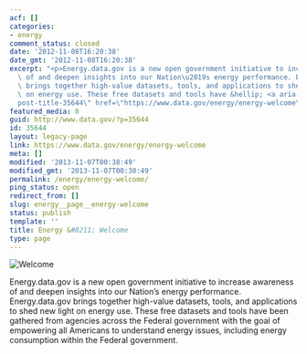 ```yaml
---
acf: []
categories:
- energy
comment_status: closed
date: '2012-11-08T16:20:38'
date_gmt: '2012-11-08T16:20:38'
excerpt: "<p>Energy.data.gov is a new open government initiative to increase awareness\
  \ of and deepen insights into our Nation\u2019s energy performance. Energy.data.gov\
  \ brings together high-value datasets, tools, and applications to shed new light\
  \ on energy use. These free datasets and tools have &hellip; <a aria-describedby=\"\
  post-title-35644\" href=\"https://www.data.gov/energy/energy-welcome\">Continued</a></p>\n"
featured_media: 0
guid: http://www.data.gov/?p=35644
id: 35644
layout: legacy-page
link: https://www.data.gov/energy/energy-welcome
meta: []
modified: '2013-11-07T00:38:49'
modified_gmt: '2013-11-07T00:38:49'
permalink: /energy/energy-welcome/
ping_status: open
redirect_from: []
slug: energy__page__energy-welcome
status: publish
template: ''
title: Energy &#8211; Welcome
type: page
---
```

![Welcome](https://s3.amazonaws.com/bsp-ocsit-prod-east-appdata/datagov/wordpress/2013/10/attachments/energy-home-left.png "Welcome")


Energy.data.gov is a new open government initiative to increase awareness of and deepen insights into our Nation’s energy performance. Energy.data.gov brings together high-value datasets, tools, and applications to shed new light on energy use. These free datasets and tools have been gathered from agencies across the Federal government with the goal of empowering all Americans to understand energy issues, including energy consumption within the Federal government.


